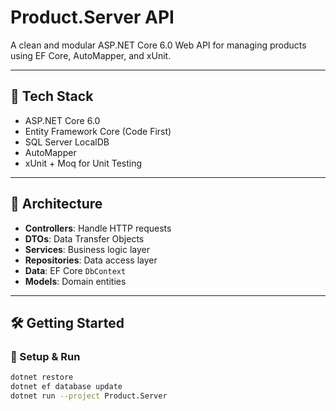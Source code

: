﻿# Product.Server API

A clean and modular ASP.NET Core 6.0 Web API for managing products using EF Core, AutoMapper, and xUnit.

---

## 🚀 Tech Stack

- ASP.NET Core 6.0
- Entity Framework Core (Code First)
- SQL Server LocalDB
- AutoMapper
- xUnit + Moq for Unit Testing

---

## 🧱 Architecture

- **Controllers**: Handle HTTP requests
- **DTOs**: Data Transfer Objects
- **Services**: Business logic layer
- **Repositories**: Data access layer
- **Data**: EF Core `DbContext`
- **Models**: Domain entities

---

## 🛠️ Getting Started

### 🔧 Setup & Run

```bash
dotnet restore
dotnet ef database update
dotnet run --project Product.Server
